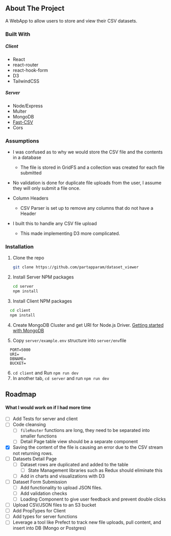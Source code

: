<!-- ABOUT THE PROJECT -->

## About The Project

A WebApp to allow users to store and view their CSV datasets.

### Built With

##### Client

- React
- react-router
- react-hook-form
- D3
- TailwindCSS

##### Server

- Node/Express
- Multer
- MongoDB
- [Fast-CSV](<[url](https://c2fo.github.io/fast-csv/)>)
- Cors

### Assumptions

- I was confused as to why we would store the CSV file and the contents in a database
  -  The file is stored in GridFS and a collection was created for each file submitted
-  No validation is done for duplicate file uploads from the user, I assume they will only submit a file once.

- Column Headers
  - CSV Parser is set up to remove any columns that do not have a Header
- I built this to handle any CSV file upload
  - This made implementing D3 more complicated.

### Installation

1. Clone the repo
   ```sh
   git clone https://github.com/partapparam/dataset_viewer
   ```
2. Install Server NPM packages
   ```sh
   cd server
   npm install
   ```
3. Install Client NPM packages

```sh
  cd client
  npm install
```

4. Create MongoDB Cluster and get URI for Node.js Driver. [Getting started with MongoDB](https://www.mongodb.com/docs/drivers/node/v4.1/quick-start/)

5. Copy `server/example.env` structure into `server/env`file

```
  PORT=5000
  URI=
  DBNAME=
  BUCKET=
```

6. `cd client` and Run `npm run dev`
7. In another tab, `cd server` and run `npm run dev`

<!-- ROADMAP -->

## Roadmap

#### What I would work on if I had more time

- [ ] Add Tests for server and client
- [ ] Code cleansing
  - [ ] `fileRouter` functions are long, they need to be separated into smaller functions
  - [ ] Detail Page table view should be a separate component
- [x] Saving the content of the file is causing an error due to the CSV stream not returning rows.
- [ ] Datasets Detail Page
  - [ ] Dataset rows are duplicated and added to the table
    - [ ] State Management libraries such as Redux should eliminate this
  - [ ] Add in charts and visualizations with D3
- [ ] Dataset Form Submission
  - [ ] Add functionality to upload JSON files.
  - [ ] Add validation checks
  - [ ] Loading Component to give user feedback and prevent double clicks
- [ ] Upload CSV/JSON files to an S3 bucket
- [ ] Add PropTypes for Client
- [ ] Add types for server functions
- [ ] Leverage a tool like Prefect to track new file uploads, pull content, and insert into DB (Mongo or Postgres)
